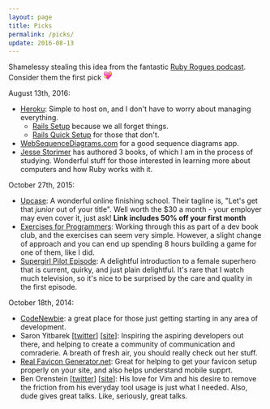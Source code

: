 ```yaml
---
layout: page
title: Picks
permalink: /picks/
update: 2016-08-13
---
```


Shamelessy stealing this idea from the fantastic
[Ruby Rogues podcast][ruby-rogues-podcast]. Consider them the first pick
<img src="/assets/images/site-heart.webp" width="18px" height="18px" />

August 13th, 2016:

- [Heroku][heroku-site]: Simple to host on, and I don't have to worry
  about managing everything.
  - [Rails Setup][heroku-rails-setup] because we all forget things.
  - [Rails Quick Setup][heroku-rails-quick-setup] for those that don't.
- [WebSequenceDiagrams.com][wsd-site] for a good sequence diagrams app.
- [Jesse Storimer][jesse-storimer-site] has authored 3 books, of which I
  am in the process of studying. Wonderful stuff for those interested in
  learning more about computers and how Ruby works with it.

October 27th, 2015:

- [Upcase][upcase-site]:
A wonderful online finishing school. Their tagline is, "Let's get that *junior*
out of your title". Well worth the $30 a month - your employer may even cover it,
just ask! **Link includes 50% off your first month**
- [Exercises for Programmers][exercises-for-programmers]:
Working through this as part of a dev book club, and the exercises can seem very
simple. However, a slight change of approach and you can end up spending 8 hours
building a game for one of them, like I did.
- [Supergirl Pilot Episode][supergirl-cbs-site]:
A delightful introduction to a female superhero that is current, quirky, and
just plain delightful. It's rare that I watch much television, so it's nice to
be surprised by the care and quality in the first episode.

October 18th, 2014:

- [CodeNewbie][code-newbie-website]:
a great place for those just getting starting in any area of development.
- Saron Yitbarek [[twitter][saron-yitbarek-twitter]] [[site][saron-yitbarek-site]]:
Inspiring the aspiring developers out there, and helping to create a community of
communication and comraderie. A breath of fresh air, you should really check out
her stuff.
- [Real Favicon Generator.net][real-favicon-generator]:
Great for helping to get your favicon setup properly on your site, and also helps
understand mobile supprt.
- Ben Orenstein [[twitter][ben-orenstein-twitter]] [[site][ben-orenstein-site]]:
His love for Vim and his desire to remove the friction from his everyday tool usage
is just what I needed. Also, dude gives great talks. Like, seriously, great talks.

[ruby-rogues-podcast]:        http://rubyrogues.com
[upcase-site]:                https://upcase.com/halfoff
[exercises-for-programmers]:  https://pragprog.com/book/bhwb/exercises-for-programmers
[supergirl-cbs-site]:         http://www.cbs.com/shows/supergirl/
[code-newbie-website]:        http://codenewbie.org
[saron-yitbarek-twitter]:     https://twitter.com/saronyitbarek
[saron-yitbarek-site]:        http://bloggytoons.com/
[real-favicon-generator]:     http://realfavicongenerator.net
[ben-orenstein-twitter]:      https://twitter.com/r00k
[ben-orenstein-site]:         http://benorenstein.com
[heroku-site]:                https://www.heroku.com/
[heroku-rails-setup]:         https://devcenter.heroku.com/articles/getting-started-with-rails4
[heroku-rails-quick-setup]:   https://devcenter.heroku.com/articles/rails4
[wsd-site]:                   https://www.websequencediagrams.com/
[jesse-storimer-site]:        http://www.jstorimer.com/

